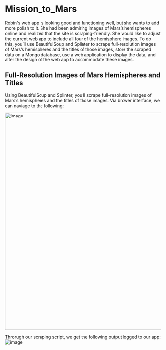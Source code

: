 # Mission_to_Mars

Robin's web app is looking good and functioning well, but she wants to add more polish to it. She had been admiring images of Mars’s hemispheres online and realized that the site is scraping-friendly. She would like to adjust the current web app to include all four of the hemisphere images. To do this, you’ll use BeautifulSoup and Splinter to scrape full-resolution images of Mars’s hemispheres and the titles of those images, store the scraped data on a Mongo database, use a web application to display the data, and alter the design of the web app to accommodate these images.<br>

## Full-Resolution Images of Mars Hemispheres and Titles

Using BeautifulSoup and Splinter, you’ll scrape full-resolution images of Mars’s hemispheres and the titles of those images.  Via brower interface, we can naviage to the following:<br>

<img width="701" alt="image" src="https://user-images.githubusercontent.com/100323377/177186096-2790a339-8caa-4dd5-a57a-db06b3fc8b6b.png"><br>

Throrugh our scraping script, we get the following output logged to our app:<br>
![image](https://user-images.githubusercontent.com/100323377/177186672-c332324a-4b64-4cb1-a62b-1078fc1aa85c.png)<br>

